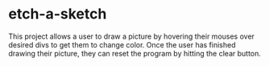 # etch-a-sketch
This project allows a user to draw a picture by hovering their mouses over desired divs to get them to change color. Once the user has finished drawing their picture, they can reset the program by hitting the clear button.
